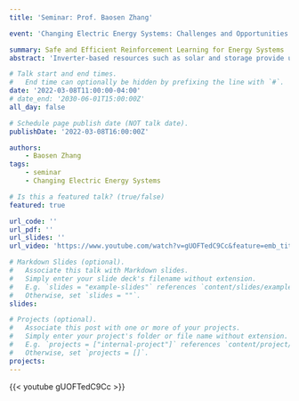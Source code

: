 ```yaml
---
title: 'Seminar: Prof. Baosen Zhang'

event: 'Changing Electric Energy Systems: Challenges and Opportunities'

summary: Safe and Efficient Reinforcement Learning for Energy Systems
abstract: 'Inverter-based resources such as solar and storage provide us with more flexibility in the control of power systems. Through their power electronic interfaces, complex control functions can be implemented to quickly respond to changes in the system. Recently, reinforcement learning has emerged as a popular method to find these nonlinear controllers.  The key challenge with a learning-based approach is that stability and safety constraints are difficult to enforce on the learned controllers. In this talk, we show how model-based control theory can be used as useful constraints on reinforcement learning, allowing us to explicitly engineer the structure of neural network controllers such that they guarantee system stability.  The resulting controllers only use local information and outperform conventional droop as well as strategies learned purely by using reinforcement learning.'

# Talk start and end times.
#   End time can optionally be hidden by prefixing the line with `#`.
date: '2022-03-08T11:00:00-04:00'
# date_end: '2030-06-01T15:00:00Z'
all_day: false

# Schedule page publish date (NOT talk date).
publishDate: '2022-03-08T16:00:00Z'

authors:
    - Baosen Zhang
tags:
    - seminar
    - Changing Electric Energy Systems

# Is this a featured talk? (true/false)
featured: true

url_code: ''
url_pdf: ''
url_slides: ''
url_video: 'https://www.youtube.com/watch?v=gUOFTedC9Cc&feature=emb_title&ab_channel=EESGatMIT'

# Markdown Slides (optional).
#   Associate this talk with Markdown slides.
#   Simply enter your slide deck's filename without extension.
#   E.g. `slides = "example-slides"` references `content/slides/example-slides.md`.
#   Otherwise, set `slides = ""`.
slides:

# Projects (optional).
#   Associate this post with one or more of your projects.
#   Simply enter your project's folder or file name without extension.
#   E.g. `projects = ["internal-project"]` references `content/project/deep-learning/index.md`.
#   Otherwise, set `projects = []`.
projects:
---
```


{{< youtube gUOFTedC9Cc >}}
